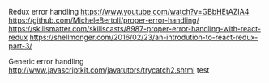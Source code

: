 Redux error handling
https://www.youtube.com/watch?v=GBbHEtAZIA4
https://github.com/MicheleBertoli/proper-error-handling/
https://skillsmatter.com/skillscasts/8987-proper-error-handling-with-react-redux
https://shellmonger.com/2016/02/23/an-introdution-to-react-redux-part-3/

Generic error handling
http://www.javascriptkit.com/javatutors/trycatch2.shtml
test
